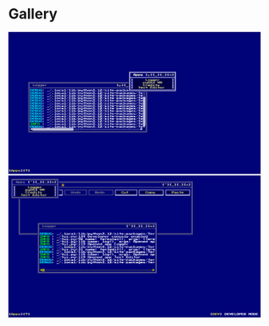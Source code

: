 # Gallery
![Apps](https://raw.githubusercontent.com/AzureTecDevs/pyOS3/main/apps.png)
![Apps](https://raw.githubusercontent.com/AzureTecDevs/pyOS3/main/dev.png)
